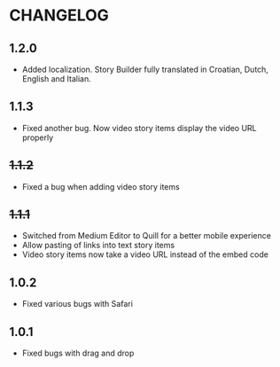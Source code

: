 # CHANGELOG

## 1.2.0

* Added localization. Story Builder fully translated in Croatian, Dutch, English and Italian.

## 1.1.3

* Fixed another bug. Now video story items display the video URL properly

## ~~1.1.2~~

* Fixed a bug when adding video story items

## ~~1.1.1~~

* Switched from Medium Editor to Quill for a better mobile experience
* Allow pasting of links into text story items
* Video story items now take a video URL instead of the embed code

## 1.0.2

* Fixed various bugs with Safari

## 1.0.1

* Fixed bugs with drag and drop
